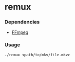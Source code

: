 remux
===

### Dependencies

* [FFmpeg](https://www.ffmpeg.org/)

### Usage

```
./remux <path/to/mkv/file.mkv>
```

